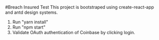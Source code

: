 #Breach Insured Test
This project is bootstraped using create-react-app and antd design systems.

1. Run "yarn install"
2. Run "npm start"
3. Validate OAuth authentication of Coinbase by clicking login.
